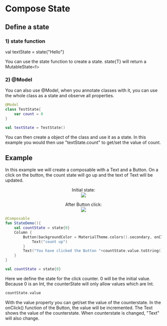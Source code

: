 # Compose State

## Define a state
### 1) state function
val textState = state{"Hello"}

You can use the state function to create a state. state{T} will return a MutableState`<T>`

### 2) @Model
You can also use @Model, when you annotate classes with it, you can use the whole class as a state and observe all properties.



```kotlin
@Model
class TestState{
    var count = 0
}
```

```kotlin
val textState = TestState()
```

You can then create a object of the class and use it as a state. In this example you would then use "textState.count" to get/set the value of count.


## Example
In this example we will create a composable with a Text and a Button. On a click on the button, the count state will go up and the text of Text will be updated.

<p align="center">
Initial state:<br>
  <img src ="../../images/state1.png"  />
</p>

<p align="center">
After Button click:<br>
  <img src ="../../images/state2.png"  />
</p>



```kotlin
@Composable
fun StateDemo(){
    val countState = state{0}
    Column {
        Button(backgroundColor = MaterialTheme.colors().secondary, onClick = {countState.value++}) {
            Text("count up")
        }
        Text("You have clicked the Button "+countState.value.toString() +" times")
    }
}
```

```kotlin
val countState = state{0}
```

Here we define the state for the click counter. 0 will be the initial value. Because 0 is an Int, the counterState will only allow values which are Int.

```kotlin
countState.value
```
With the value property you can get/set the value of the counterstate. In the onClick() function of the Button, the value will be incremented. The Text shows the value of the counterstate. When counterstate is changed, 
"Text" will also change. 